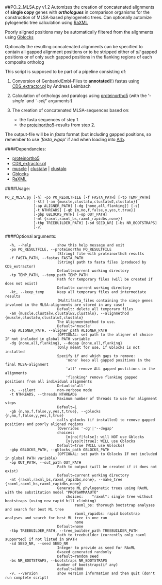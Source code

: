 ##PO_2_MLSA.py v1.2
Automizes the creation of concatenated alignments of __single copy__ genes with ___orthologues___ in comparison organisms for the construction of MLSA-based phylogenetic trees. Can optionally automize pylogenetic tree calculation using [RaXML][]

Poorly aligned positions may be automatically filtered from the alignments using [Gblocks][] 

Optionally the resulting concatenated alignments can be specified to contain all gapped alignment positions or to be stripped either of _all_ gapped positions or of only such gapped positions in the flanking regions of each composite ortholog

This script is supposed to be part of a pipeline consisting of:

1. Conversion of Genbank/Embl-Files to __annotated__(!) fastas using [CDS_extractor.pl][] by Andreas Leimbach

2. Calculation of orthologs and paralogs using [proteinortho5][] (with the _'-single'_ and _'-self'_ arguments!)

3. The creation of concatenated MLSA-sequences based on:
    - the fasta sequences of step 1.
    - the [proteinortho5][]-results from step 2.

The output-file will be in _fasta_ format (but including gapped positions, so remember to use _'fasta_wgap'_ if and when loading into [Arb][].

####Dependancies:
 - [proteinortho5][]
 - [CDS_extractor.pl][]
 - [muscle][] | [clustalw][] | [clustalo][]
 - [Gblocks][]
 - [RaXML][]

####Usage:  
````
PO_2_MLSA.py [-h] -po PO_RESULTFILE [-f FASTA_PATH] [-tp TEMP_PATH]
             [-kt] [-am {muscle,clustalw,clustalw2,clustalo}]
             [-ap ALIGNER_PATH] [-dg {none,all,flanking}] [-s]
             [-t NTHREADS] [-gb {n,no,f,false,y,yes,t,true}]
             [-gbp GBLOCKS_PATH] [-op OUT_PATH]
             [-mt {raxml,raxml_bs,raxml_rapidbs,none}]
             [-tbp TREEBUILDER_PATH] [-sd SEED_NR] [-bs NR_BOOTSTRAPS]
             [-v]
````

####Optional arguments:
````
  -h, --help            show this help message and exit
  -po PO_RESULTFILE, --proteinortho PO_RESULTFILE
                        (String) file with proteinortho5 results
  -f FASTA_PATH, --fastas FASTA_PATH
                        (String) path to fasta files (produced by CDS_extractor) 
                        Default=current working directory
  -tp TEMP_PATH, --temp_path TEMP_PATH
                        Path for temporary files (will be created if does not exist)
                        Default= current working directory
  -kt, --keep_temp      Keep all temporary files and intermediate results
                        (Multifasta_files containing the singe genes involved in the MLSA-alignments are stored in any case)
                        Default: delete all temporary files
  -am {muscle,clustalw,clustalw2,clustalo}, --alignmethod {muscle,clustalw,clustalw2,clustalo}
                        The Alignmentmethod to use.
                        Default='muscle'
  -ap ALIGNER_PATH, --aligner_path ALIGNER_PATH
                        (OPTIONAL: set path to the aligner of choice IF not included in global PATH variable
  -dg {none,all,flanking}, --degap {none,all,flanking}
                        (Only meant for use, if Gblocks is not installed
                        Specify if and which gaps to remove:
                        	'none' keep all gapped positions in the final MLSA-alignment
                        	'all' remove ALL gapped postitions in the alignments
                        	'flanking' remove flanking gapped positions from all individual alignments
                        Default='all'
  -s, --silent          non-verbose mode
  -t NTHREADS, --threads NTHREADS
                        Maximum number of threads to use for alignment steps
                        Default=1
  -gb {n,no,f,false,y,yes,t,true}, --gblocks {n,no,f,false,y,yes,t,true}
                        calls gblocks (if installed) to remove gapped positions and poorly aligned regions
                        (Overrides '-dg'|'--degap'
                        choices:
                        	[n|no|f|false]: will NOT use Gblocks
                        	[y|yes|t|true]: WILL use Gblocks
                        Default=true (WILL use Gblocks)
  -gbp GBLOCKS_PATH, --gblocks_path GBLOCKS_PATH
                        (OPTIONAL: set path to Gblocks IF not included in global PATH variable)
  -op OUT_PATH, --out_path OUT_PATH
                        Path to output (will be created if it does not exist)
                        Default=current working directory
  -mt {raxml,raxml_bs,raxml_rapidbs,none}, --make_tree {raxml,raxml_bs,raxml_rapidbs,none}
                        Generate ML phylogenetic trees using RAxML with the substitution model "PROTGAMMAAUTO"
                        	choices:	"raxml": single tree without bootstraps (using new rapid hill climbing)
                        		raxml_bs: thorough bootstrap analyses and search for best ML tree
                        		raxml_rapidbs: rapid bootstrap analyses and search for best ML tree in one run
                        		none
                        Default=none
  -tbp TREEBUILDER_PATH, --tree_builder_path TREEBUILDER_PATH
                        Path to treebuilder (currently only raxml supported) if not listed in $PATH
  -sd SEED_NR, --seed SEED_NR
                        Integer to provide as seed for RAxML
                        0=seed generated randomly
                        Default=random seed
  -bs NR_BOOTSTRAPS, --bootstraps NR_BOOTSTRAPS
                        Number of bootstraps(if any)
                        default=1000
  -v, --version         show version information and then quit (don't run complete script)
````
[proteinortho5]: https://www.bioinf.uni-leipzig.de/Software/proteinortho/
[CDS_extractor.pl]: https://github.com/aleimba/bac-genomics-scripts.git
[muscle]: http://www.drive5.com/muscle/
[clustalw]: http://www.clustal.org/clustal2/
[clustalw2]: http://www.clustal.org/clustal2/
[clustalo]: http://www.clustal.org/omega/
[gblocks]: http://molevol.cmima.csic.es/castresana/Gblocks.html
[raxml]: http://sco.h-its.org/exelixis/web/software/raxml/index.html
[arb]: http://www.arb-home.de/
